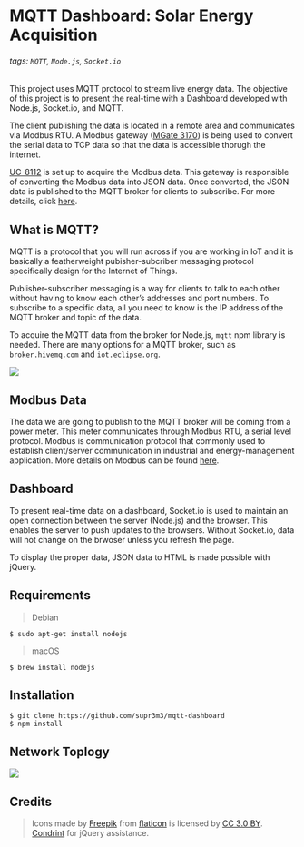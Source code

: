 
MQTT Dashboard: Solar Energy Acquisition
===
###### tags: `MQTT`, `Node.js`, `Socket.io` 

This project uses MQTT protocol to stream live energy data. The objective of this project is to present the real-time with a Dashboard developed with Node.js, Socket.io, and MQTT.

The client publishing the data is located in a remote area and communicates via Modbus RTU. A Modbus gateway ([MGate 3170](https://www.moxa.com/en/products/industrial-edge-connectivity/protocol-gateways/modbus-tcp-gateways/mgate-mb3170-mb3270-series)) is being used to convert the serial data to TCP data so that the data is accessible thorugh the internet.

[UC-8112](https://www.moxa.com/en/products/industrial-computing/arm-based-computers/uc-8100-series/uc-8112-lx) is set up to acquire the Modbus data. This gateway is responsible of converting the Modbus data into JSON data. Once converted, the JSON data is published to the MQTT broker for clients to subscribe. For more details, click [here](https://guide.iiot.party/).

What is MQTT?
---
MQTT is a protocol that you will run across if you are working in IoT and it is basically a featherweight pubisher-subcriber messaging protocol specifically design for the Internet of Things.

Publisher-subscriber messaging is a way for clients to talk to each other without having to know each other’s addresses and port numbers. To subscribe to a specific data, all you need to know is the IP address of the MQTT broker and topic of the data.

To acquire the MQTT data from the broker for Node.js, `mqtt` npm library is needed. There are many options for a MQTT broker, such as `broker.hivemq.com` and `iot.eclipse.org`. 

![](https://i.imgur.com/PROXLVg.png)


Modbus Data
---
The data we are going to publish to the MQTT broker will be coming from a power meter. This meter communicates through Modbus RTU, a serial level protocol. Modbus is communication protocol that commonly used to establish client/server communication in industrial and energy-management application. More details on Modbus can be found [here](http://www.modbus.org/).

Dashboard
---
To present real-time data on a dashboard, Socket.io is used to maintain an open connection between the server (Node.js) and the browser. This enables the server to push updates to the browsers. Without Socket.io, data will not change on the brwoser unless you refresh the page. 

To display the proper data, JSON data to HTML is made possible with jQuery.

Requirements
---
> Debian
```
$ sudo apt-get install nodejs
```
> macOS
```
$ brew install nodejs
```

Installation
---

```gherkin=
$ git clone https://github.com/supr3m3/mqtt-dashboard
$ npm install
```

## Network Toplogy
![](https://i.imgur.com/JFWZNxz.png)

## Credits
> Icons made by [Freepik](https://www.freepik.com/) from [flaticon](https://flaticon) is licensed by [CC 3.0 BY](https://creativecommons.org/).
> [Condrint](https://github.com/condrint) for jQuery assistance.



